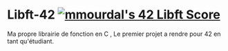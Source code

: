 # Libft-42 <a href="https://github.com/JaeSeoKim/badge42"><img src="https://badge42.vercel.app/api/v2/claeixas400540fmd89rtzoil/project/2870396" alt="mmourdal's 42 Libft Score" /></a>
Ma propre librairie de fonction en C , Le premier projet a rendre pour 42 en tant qu'étudiant.

